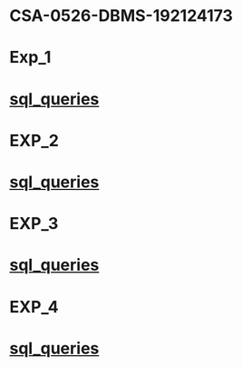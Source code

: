 # CSA-0526-DBMS-192124173 
# Exp_1
# [sql_queries](https://github.com/RajaRajeshwaran03/CSA-0526-DBMS-192124173/blob/main/DBMS-exp1.txt)
# EXP_2
# [sql_queries](https://github.com/RajaRajeshwaran03/CSA-0526-DBMS-192124173/blob/main/DBMS-exp2.txt)
# EXP_3
# [sql_queries](https://github.com/RajaRajeshwaran03/CSA-0526-DBMS-192124173/blob/main/DBMS-exp3.txt)
# EXP_4
# [sql_queries](https://github.com/RajaRajeshwaran03/CSA-0526-DBMS-192124173/blob/main/DBMS-exp4.txt)

